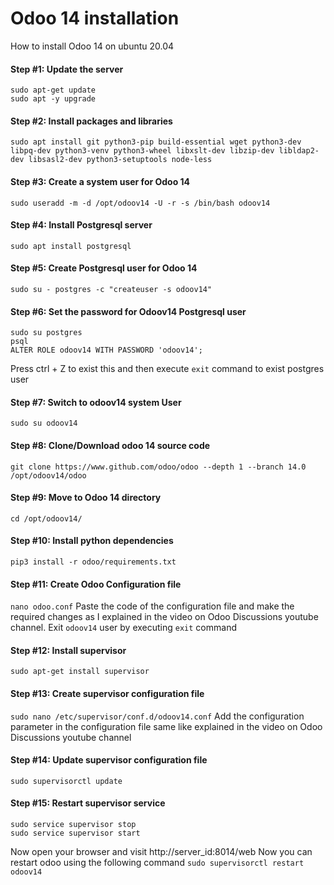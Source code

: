 # Odoo 14 installation
How to install Odoo 14 on ubuntu 20.04
#### Step #1: Update the server
```
sudo apt-get update
sudo apt -y upgrade
```
#### Step #2: Install packages and libraries
```
sudo apt install git python3-pip build-essential wget python3-dev libpq-dev python3-venv python3-wheel libxslt-dev libzip-dev libldap2-dev libsasl2-dev python3-setuptools node-less
```
#### Step #3: Create a system user for Odoo 14
`sudo useradd -m -d /opt/odoov14 -U -r -s /bin/bash odoov14`
#### Step #4: Install Postgresql server
`sudo apt install postgresql`
#### Step #5: Create Postgresql user for Odoo 14
`sudo su - postgres -c "createuser -s odoov14"`
#### Step #6: Set the password for Odoov14 Postgresql user
```
sudo su postgres
psql
ALTER ROLE odoov14 WITH PASSWORD 'odoov14';
```
Press ctrl + Z to exist this and then execute `exit` command to exist postgres user
#### Step #7: Switch to odoov14 system User
`sudo su odoov14`
#### Step #8: Clone/Download odoo 14 source code
`git clone https://www.github.com/odoo/odoo --depth 1 --branch 14.0 /opt/odoov14/odoo`
#### Step #9: Move to Odoo 14 directory
`cd /opt/odoov14/`
#### Step #10: Install python dependencies
`pip3 install -r odoo/requirements.txt`
#### Step #11: Create Odoo Configuration file
`nano odoo.conf`
Paste the code of the configuration file and make the required changes as I explained in the video on Odoo Discussions youtube channel.
Exit `odoov14` user by executing `exit` command
#### Step #12: Install supervisor
`sudo apt-get install supervisor`
#### Step #13: Create supervisor configuration file
`sudo nano /etc/supervisor/conf.d/odoov14.conf`
Add the configuration parameter in the configuration file same like explained in the video on Odoo Discussions youtube channel
#### Step #14: Update supervisor configuration file
`sudo supervisorctl update`
#### Step #15: Restart supervisor service
```
sudo service supervisor stop
sudo service supervisor start
```
Now open your browser and visit http://server_id:8014/web
Now you can restart odoo using the following command
`sudo supervisorctl restart odoov14`
